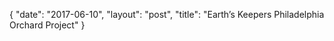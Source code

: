 {
   "date": "2017-06-10",
   "layout": "post",
   "title": "Earth’s Keepers Philadelphia Orchard Project"
}

